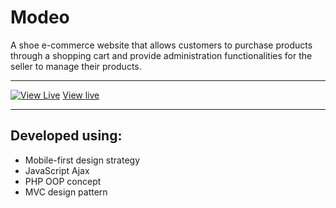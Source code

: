 # Modeo
A shoe e-commerce website that allows customers to purchase products through a shopping cart and provide administration functionalities for the seller to manage their products.

---

[![View Live](https://coveralls.io/repos/github/ntkme/github-buttons/badge.svg?branch=main)](https://coveralls.io/github/ntkme/github-buttons?branch=main)
[View live](https://modeo.000webhostapp.com/)

---

## Developed using: 
- Mobile-first design strategy
- JavaScript Ajax
- PHP OOP concept
- MVC design pattern
